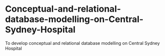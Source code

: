# Conceptual-and-relational-database-modelling-on-Central-Sydney-Hospital
To develop conceptual and relational database modelling on Central Sydney Hospital
